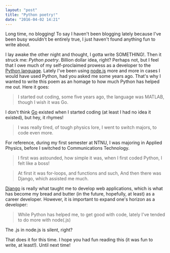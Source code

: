```yaml
---
layout: "post"
title: "Python poetry!"
date: "2016-04-02 14:21"
---
```


Long time, no blogging! To say I haven't been blogging lately because I've been busy wouldn't be entirely true, I just haven't found anything fun to write about.

 I lay awake the other night and thought, I gotta write SOMETHING!. Then it struck me: _Python poetry_. Billion dollar idea, right? Perhaps not, but I feel that I owe much of my self-proclaimed prowess as a developer to the [Python language](https://www.python.org/). Lately I've been using [node.js](https://nodejs.org/en/) more and more in cases I would have used Python, had you asked me some years ago. That's why I wanted to write this poem as an homage to how much Python has helped me out. Here it goes:

> I started out coding, some five years ago,
> the language was MATLAB, though I wish it was Go.

I don't think [Go](https://golang.org/) existed when I started coding (at least I had no idea it existed), but hey, it rhymes!

> I was really tired, of tough physics lore,
> I went to switch majors, to code even more.

For reference, during my first semester at NTNU, I was majoring in Applied Physics, before I switched to Communications Technology.

> I first was astounded, how simple it was,
> when I first coded Python, I felt like a boss!

> At first it was for-loops, and functions and such,
> And then there was Django, which assisted me much.

[Django](https://www.djangoproject.com) is really what taught me to develop web applications, which is what has become my bread and butter (in the future, hopefully, at least) as a career developer. However, it is important to expand one's horizon as a developer:

> While Python has helped me, to get good with code,
> lately I've tended to do more with node(.js)

The .js in node.js is silent, right?

That does it for this time. I hope you had fun reading this (it was fun to write, at least!). Until next time!